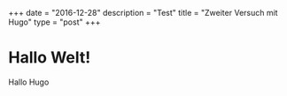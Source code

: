+++
date = "2016-12-28"
description = "Test"
title = "Zweiter Versuch mit Hugo"
type = "post"
+++


# Hallo Welt!

Hallo Hugo
